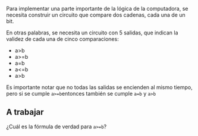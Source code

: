 Para implementar una parte importante de la lógica de la computadora, se necesita construir un circuito que compare dos cadenas, cada una de un bit. 

En otras palabras, se necesita un circuito con 5 salidas, que indican la validez de cada una de cinco comparaciones:

* a>b
* a>=b
* a=b
* a<=b
* a>b


Es importante notar que no todas las salidas se encienden al mismo tiempo, pero si se cumple `a>=b`entonces también se cumple `a=b` y `a>b`
## A trabajar
¿Cuál es la fórmula de verdad para `a>=b`?
